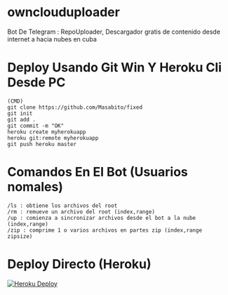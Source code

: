 # ownclouduploader
Bot De Telegram : RepoUploader, Descargador gratis de contenido desde internet a hacia nubes en cuba

# Deploy Usando Git Win Y Heroku Cli Desde PC
```
(CMD)
git clone https://github.com/Masabito/fixed
git init
git add .
git commit -m "OK"
heroku create myherokuapp
heroku git:remote myherokuapp
git push heroku master
```

# Comandos En El Bot (Usuarios nomales)
```/start : Inicar Bot , Te da La info
/ls : obtiene los archivos del root
/rm : remueve un archivo del root (index,range)
/up : comienza a sincronizar archivos desde el bot a la nube (index,range)
/zip : comprime 1 o varios archivos en partes zip (index,range zipsize)
```

# Deploy Directo (Heroku)
[![Heroku Deploy](https://www.herokucdn.com/deploy/button.svg)](https://heroku.com/deploy?template=https://github.com/Masabito/fixed)
